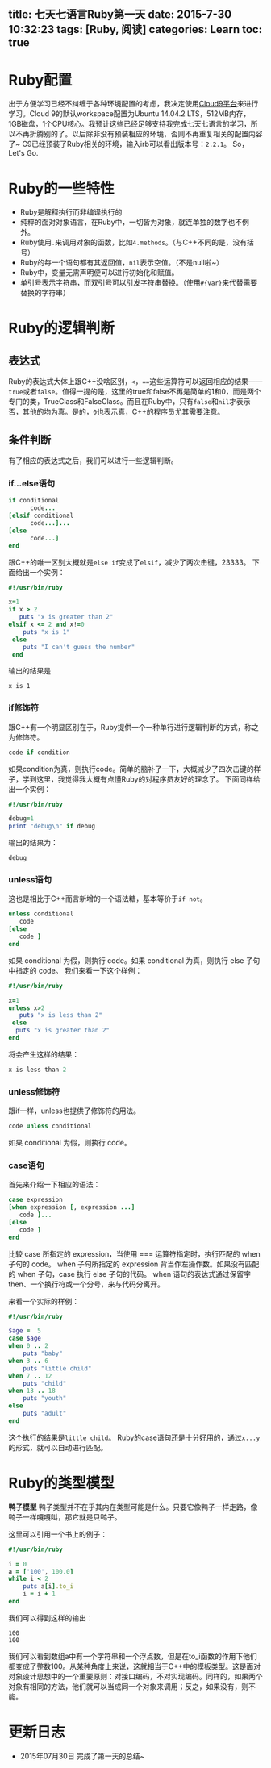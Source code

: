 title: 七天七语言Ruby第一天
date: 2015-7-30 10:32:23
tags: [Ruby, 阅读]
categories: Learn
toc: true
---
# Ruby配置
出于方便学习已经不纠缠于各种环境配置的考虑，我决定使用[Cloud9平台](https://c9.io/)来进行学习。Cloud 9的默认workspace配置为Ubuntu 14.04.2 LTS，512MB内存，1GB磁盘，1个CPU核心。我预计这些已经足够支持我完成七天七语言的学习，所以不再折腾别的了。以后除非没有预装相应的环境，否则不再重复相关的配置内容了~
C9已经预装了Ruby相关的环境，输入irb可以看出版本号：`2.2.1`。
So，Let's Go.

<!-- more -->

# Ruby的一些特性
- Ruby是解释执行而非编译执行的
- 纯粹的面对对象语言，在Ruby中，一切皆为对象，就连单独的数字也不例外。
- Ruby使用`.`来调用对象的函数，比如`4.methods`。（与C++不同的是，没有括号）
- Ruby的每一个语句都有其返回值，`nil`表示空值。（不是null啦~）
- Ruby中，变量无需声明便可以进行初始化和赋值。
- 单引号表示字符串，而双引号可以引发字符串替换。（使用`#{var}`来代替需要替换的字符串）

# Ruby的逻辑判断
## 表达式
Ruby的表达式大体上跟C++没啥区别，`<`，`==`这些运算符可以返回相应的结果——`true`或者`false`。值得一提的是，这里的true和false不再是简单的1和0，而是两个专门的类，TrueClass和FalseClass。而且在Ruby中，只有`false`和`nil`才表示否，其他的均为真。是的，`0`也表示真，C++的程序员尤其需要注意。
## 条件判断
有了相应的表达式之后，我们可以进行一些逻辑判断。
### if...else语句
```ruby
if conditional
      code...
[elsif conditional
      code...]...
[else
      code...]
end
```
跟C++的唯一区别大概就是`else if`变成了`elsif`，减少了两次击键，23333。
下面给出一个实例：
```ruby
#!/usr/bin/ruby

x=1
if x > 2
   puts "x is greater than 2"
elsif x <= 2 and x!=0
    puts "x is 1"
 else
    puts "I can't guess the number"
 end
```
输出的结果是
```
x is 1
```
### if修饰符
跟C++有一个明显区别在于，Ruby提供一个一种单行进行逻辑判断的方式，称之为修饰符。
```ruby
code if condition
```
如果condition为真，则执行code。简单的脑补了一下，大概减少了四次击键的样子，学到这里，我觉得我大概有点懂Ruby的对程序员友好的理念了。
下面同样给出一个实例：
```ruby
#!/usr/bin/ruby

debug=1
print "debug\n" if debug
```
输出的结果为：
```
debug
```
### unless语句
这也是相比于C++而言新增的一个语法糖，基本等价于`if not`。
```ruby
unless conditional
   code
[else
   code ]
end
```
如果 conditional 为假，则执行 code。如果 conditional 为真，则执行 else 子句中指定的 code。
我们来看一下这个样例：
```ruby
#!/usr/bin/ruby

x=1
unless x>2
   puts "x is less than 2"
 else
  puts "x is greater than 2"
end
```
将会产生这样的结果：
```ruby
x is less than 2
```
### unless修饰符
跟if一样，unless也提供了修饰符的用法。
```ruby
code unless conditional
```
如果 conditional 为假，则执行 code。
### case语句
首先来介绍一下相应的语法：
```ruby
case expression
[when expression [, expression ...]
   code ]...
[else
   code ]
end
```
比较 case 所指定的 expression，当使用 === 运算符指定时，执行匹配的 when 子句的 code。
when 子句所指定的 expression 背当作左操作数。如果没有匹配的 when 子句，case 执行 else 子句的代码。
when 语句的表达式通过保留字 then、一个换行符或一个分号，来与代码分离开。

来看一个实际的样例：
```ruby
#!/usr/bin/ruby

$age =  5
case $age
when 0 .. 2
    puts "baby"
when 3 .. 6
    puts "little child"
when 7 .. 12
    puts "child"
when 13 .. 18
    puts "youth"
else
    puts "adult"
end
```

这个执行的结果是`little child`。
Ruby的case语句还是十分好用的，通过`x...y`的形式，就可以自动进行匹配。

# Ruby的类型模型
**鸭子模型**
鸭子类型并不在乎其内在类型可能是什么。只要它像鸭子一样走路，像鸭子一样嘎嘎叫，那它就是只鸭子。

这里可以引用一个书上的例子：
```ruby
#!/usr/bin/ruby

i = 0
a = ['100', 100.0]
while i < 2
    puts a[i].to_i
    i = i + 1
end
```
我们可以得到这样的输出：
```
100
100
```

我们可以看到数组a中有一个字符串和一个浮点数，但是在to_i函数的作用下他们都变成了整数100。从某种角度上来说，这就相当于C++中的模板类型。这是面对对象设计思想中的一个重要原则：对接口编码，不对实现编码。同样的，如果两个对象有相同的方法，他们就可以当成同一个对象来调用；反之，如果没有，则不能。

# 更新日志
- 2015年07月30日 完成了第一天的总结~